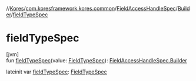 //[Kores](../../../../index.md)/[com.koresframework.kores.common](../../index.md)/[FieldAccessHandleSpec](../index.md)/[Builder](index.md)/[fieldTypeSpec](field-type-spec.md)

# fieldTypeSpec

[jvm]\
fun [fieldTypeSpec](field-type-spec.md)(value: [FieldTypeSpec](../../-field-type-spec/index.md)): [FieldAccessHandleSpec.Builder](index.md)

lateinit var [fieldTypeSpec](field-type-spec.md): [FieldTypeSpec](../../-field-type-spec/index.md)
